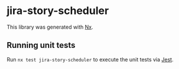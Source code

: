 # jira-story-scheduler

This library was generated with [Nx](https://nx.dev).

## Running unit tests

Run `nx test jira-story-scheduler` to execute the unit tests via [Jest](https://jestjs.io).

